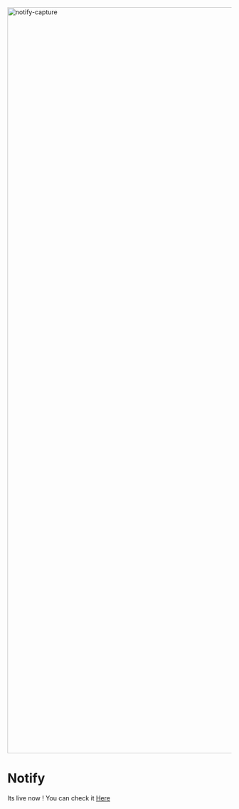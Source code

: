 <img width="1673" alt="notify-capture" src="https://github.com/fajarkusumaa/notify/assets/37682720/bd8e2519-64d8-4462-a0e8-855e97ffa140">

# Notify
Its live now ! You can check it <a href="https://notify-rho.vercel.app/">Here</a>
